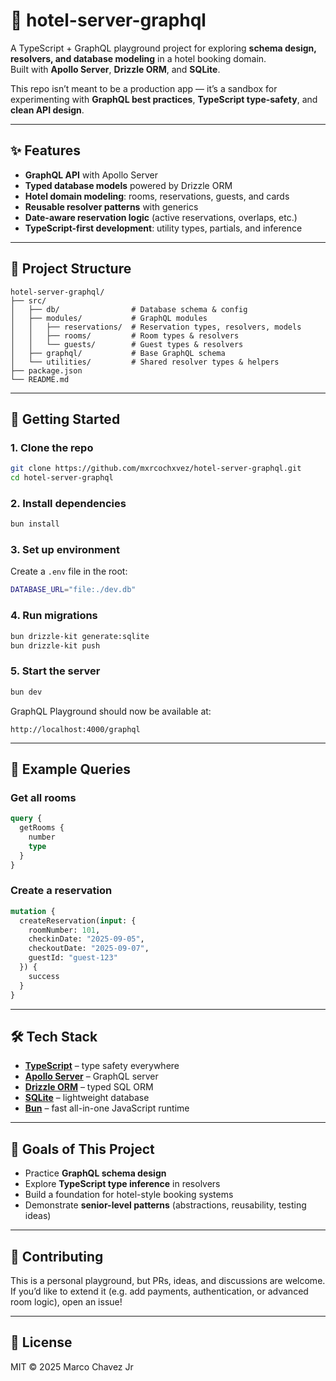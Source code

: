 # 🏨 hotel-server-graphql

A TypeScript + GraphQL playground project for exploring **schema design, resolvers, and database modeling** in a hotel booking domain.  
Built with **Apollo Server**, **Drizzle ORM**, and **SQLite**.  

This repo isn’t meant to be a production app — it’s a sandbox for experimenting with **GraphQL best practices**, **TypeScript type-safety**, and **clean API design**.

---

## ✨ Features

- **GraphQL API** with Apollo Server  
- **Typed database models** powered by Drizzle ORM  
- **Hotel domain modeling**: rooms, reservations, guests, and cards  
- **Reusable resolver patterns** with generics  
- **Date-aware reservation logic** (active reservations, overlaps, etc.)  
- **TypeScript-first development**: utility types, partials, and inference  

---

## 📂 Project Structure

```
hotel-server-graphql/
├── src/
│   ├── db/                # Database schema & config
│   ├── modules/           # GraphQL modules
│   │   ├── reservations/  # Reservation types, resolvers, models
│   │   ├── rooms/         # Room types & resolvers
│   │   └── guests/        # Guest types & resolvers
│   ├── graphql/           # Base GraphQL schema
│   └── utilities/         # Shared resolver types & helpers
├── package.json
└── README.md
```

---

## 🚀 Getting Started

### 1. Clone the repo
```bash
git clone https://github.com/mxrcochxvez/hotel-server-graphql.git
cd hotel-server-graphql
```

### 2. Install dependencies
```bash
bun install
```

### 3. Set up environment
Create a `.env` file in the root:

```bash
DATABASE_URL="file:./dev.db"
```

### 4. Run migrations
```bash
bun drizzle-kit generate:sqlite
bun drizzle-kit push
```

### 5. Start the server
```bash
bun dev
```

GraphQL Playground should now be available at:
```
http://localhost:4000/graphql
```

---

## 🧩 Example Queries

### Get all rooms
```graphql
query {
  getRooms {
    number
    type
  }
}
```

### Create a reservation
```graphql
mutation {
  createReservation(input: {
    roomNumber: 101,
    checkinDate: "2025-09-05",
    checkoutDate: "2025-09-07",
    guestId: "guest-123"
  }) {
    success
  }
}
```

---

## 🛠 Tech Stack

- **[TypeScript](https://www.typescriptlang.org/)** – type safety everywhere
- **[Apollo Server](https://www.apollographql.com/docs/apollo-server/)** – GraphQL server
- **[Drizzle ORM](https://orm.drizzle.team/)** – typed SQL ORM
- **[SQLite](https://www.sqlite.org/)** – lightweight database
- **[Bun](https://bun.sh/)** – fast all-in-one JavaScript runtime

---

## 🎯 Goals of This Project

- Practice **GraphQL schema design**  
- Explore **TypeScript type inference** in resolvers  
- Build a foundation for hotel-style booking systems  
- Demonstrate **senior-level patterns** (abstractions, reusability, testing ideas)  

---

## 🤝 Contributing

This is a personal playground, but PRs, ideas, and discussions are welcome.  
If you’d like to extend it (e.g. add payments, authentication, or advanced room logic), open an issue!

---

## 📜 License

MIT © 2025 Marco Chavez Jr
